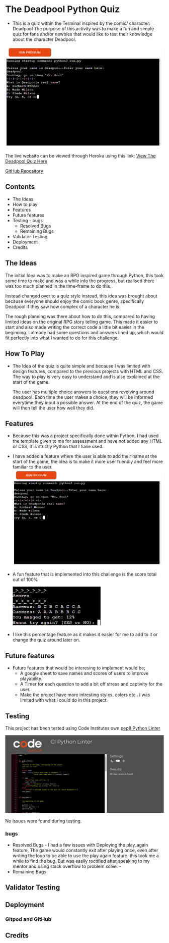# The Deadpool Python Quiz
- This is a quiz within the Terminal inspired by the comic/ character: Deadpool
The purpose of this activity was to make a fun and simple quiz for fans and/or newbies that would like to test their knowledge about the character Deadpool. 

![Responsive Mockup](/readme_doc/screenshots/python_intro.PNG)

The live website can be viewed through Heroku using this link: 
[View The Deadpool Quiz Here](https://deadpool-python-quiz.herokuapp.com/)

[GitHub Repository](https://github.com/snoad96/deadpool-python-quiz)


## Contents

-    The Ideas
-    How to play
-    Features
-    Future features
-    Testing
    -    bugs
        -    Resolved Bugs
        -    Remaining Bugs
-   Validator Testing
-   Deployment
-   Credits

## The Ideas

The initial Idea was to make an RPG inspired game through Python, this took some time to make and was a while into the progress, but realised there was too much planned in the time-frame to do this.

Instead changed over to a quiz style instead, this idea was brought about because everyone should enjoy the comic book genre, specifically Deadpool if they saw how complex of a character he is.

The rough planning was there about how to do this, compared to having limited ideas on the original RPG story telling game.
This made it easier to start and also made writing the correct code a little bit easier in the beginning.
I already had some questions and answers lined up, which would fit perfectly into what I wanted to do for this challenge.

## How To Play
-   The Idea of the quiz is quite simple and because I was limited with design features, compared to the previous projects with HTML and CSS. The way to play is very easy to understand and is also explained at the start of the game.

    The user has multiple choice answers to questions revolving around deadpool.
    Each time the user makes a choice, they will be informed everytime they input a possible answer.
    At the end of the quiz, the game will then tell the user how well they did.
    
 ## Features

-   Because this was a project specifically done within Python, I had used the template given to me for assessment and have not added any HTML or CSS, it is strictly Python that I have used.

-   I have added a feature where the user is able to add their name at the start of the game, the idea is to make it more user friendly and feel more familiar to the user.
![enter-name](/readme_doc/screenshots/python_intro.PNG)
-   A fun feature that is implemented into this challenge is the score total out of 100% 
    
    ![score-checker](/readme_doc/screenshots/scores.PNG)

-    I like this percentage feature as it makes it easier for me to add to it or change the quiz around later on.

## Future features
- Future features that would be interesing to implement would be;
    - A google sheet to save names and scores of users to improve playability.
    - A Timer for each question to add a bit off stress and captivity for the user.
    - Make the project have more intresting styles, colors etc.. I was limited with what I could do in this project.

##  Testing
This project has been tested using Code Institutes own [pep8 Python Linter](https://pep8ci.herokuapp.com/)

![pep8](readme_doc/screenshots/python_valid.PNG)

No issues were found during testing.

### bugs
-    Resolved Bugs
    -   I had a few issues with Deploying the play_again feature,
        The game would constantly exit after playing once, even after writing the loop to be able to use the play again feature.
        this took me a while to find the bug. But was easily rectified after speaking to my mentor and using stack overflow to problem solve.
    -   
-    Remaining Bugs


## Validator Testing


## Deployment
### Gitpod and GitHub




## Credits